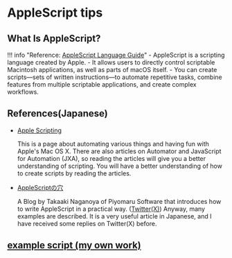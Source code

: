 # AppleScript tips

## What Is AppleScript?

!!! info "Reference: [AppleScript Language Guide](https://developer.apple.com/library/archive/documentation/AppleScript/Conceptual/AppleScriptLangGuide/introduction/ASLR_intro.html)"
    - AppleScript is a scripting language created by Apple.
    - It allows users to directly control scriptable Macintosh applications, as well as parts of macOS itself.
    - You can create scripts—sets of written instructions—to automate repetitive tasks, combine features from multiple scriptable applications, and create complex workflows.

## References(Japanese)

- [Apple Scripting](http://tonbi.jp/AppleScript/)

  This is a page about automating various things and having fun with Apple's Mac OS X. There are also articles on Automator and JavaScript for Automation (JXA), so reading the articles will give you a better understanding of scripting. You will have a better understanding of how to create scripts by reading the articles.

- [AppleScriptの穴](http://piyocast.com/as/about-this-blog)

  A Blog by Takaaki Naganoya of Piyomaru Software that introduces how to write AppleScript in a practical way. ([Twitter(X)](https://twitter.com/Piyomaruhttps://twitter.com/Piyomaru))
  Anyway, many examples are described. It is a very useful article in Japanese, and I have received some replies on Twitter(X) before.

## [example script (my own work)](./example.en.md)
